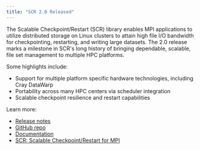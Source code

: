 ```yaml
---
title: "SCR 2.0 Released"
---
```


The Scalable Checkpoint/Restart (SCR) library enables MPI applications to utilize distributed storage on Linux clusters to attain high file I/O bandwidth for checkpointing, restarting, and writing large datasets. The 2.0 release marks a milestone in SCR's long history of bringing dependable, scalable, file set management to multiple HPC platforms.

Some highlights include:
- Support for multiple platform specific hardware technologies, including Cray DataWarp
- Portability across many HPC centers via scheduler integration
- Scalable checkpoint resilience and restart capabilities

Learn more:
- [Release notes](https://github.com/LLNL/scr/releases/tag/v2.0.0)
- [GitHub repo](https://github.com/LLNL/scr)
- [Documentation](https://scr.readthedocs.io/en/latest/)
- [SCR: Scalable Checkpoint/Restart for MPI](https://computing.llnl.gov/projects/scalable-checkpoint-restart-for-mpi)
